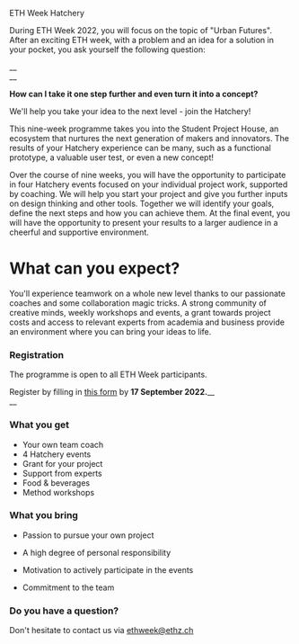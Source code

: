 ETH Week Hatchery

During ETH Week 2022, you will focus on the topic of "Urban Futures".  
After an exciting ETH week, with a problem and an idea for a solution in your pocket, you ask yourself the following question:

__  
__

__How can I take it one step further and even turn it into a concept?__  

We'll help you take your idea to the next level - join the Hatchery!

This nine-week programme takes you into the Student Project House, an ecosystem that nurtures the next generation of makers and innovators. The results of your Hatchery experience can be many, such as a functional prototype, a valuable user test, or even a new concept!

Over the course of nine weeks, you will have the opportunity to participate in four Hatchery events focused on your individual project work, supported by coaching. We will help you start your project and give you further inputs on design thinking and other tools. Together we will identify your goals, define the next steps and how you can achieve them. At the final event, you will have the opportunity to present your results to a larger audience in a cheerful and supportive environment.

# What can you expect?  

You'll experience teamwork on a whole new level thanks to our passionate coaches and some collaboration magic tricks. A strong community of creative minds, weekly workshops and events, a grant towards project costs and access to relevant experts from academia and business provide an environment where you can bring your ideas to life.

###   

### Registration

The programme is open to all ETH Week participants.  
  
Register by filling in <u><span class="drawer yellow"><a href="https://form.jotform.com/sanderlr/hatchery" rel="noreferrer noopener" target="_blank">this form</a></span></u> by __17 September 2022.____  
__

###   

### What you get

*   Your own team coach
*   4 Hatchery events
*   Grant for your project
*   Support from experts
*   Food &amp; beverages
*   Method workshops

###   

### What you bring

*   Passion to pursue your own project
*   A high degree of personal responsibility
*   Motivation to actively participate in the events  
    
*   Commitment to the team

###   

### Do you have a question?

Don't hesitate to contact us via <span class="drawer yellow"><u>[ethweek@ethz.ch](mailto:ethweek@ethz.ch)</u></span>  

